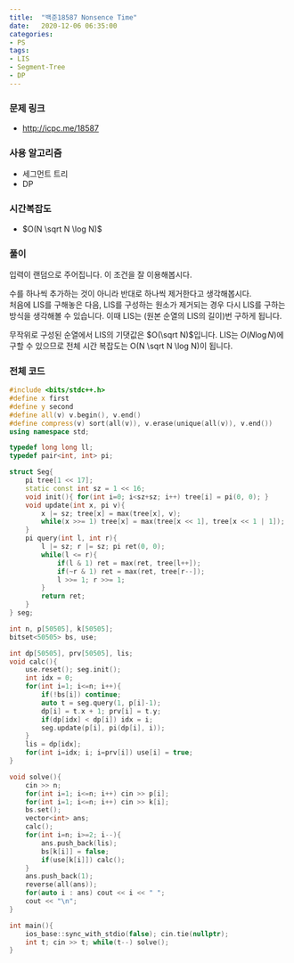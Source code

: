 ```yaml
---
title:  "백준18587 Nonsence Time"
date:   2020-12-06 06:35:00
categories:
- PS
tags:
- LIS
- Segment-Tree
- DP
---
```


### 문제 링크
* http://icpc.me/18587

### 사용 알고리즘
* 세그먼트 트리
* DP

### 시간복잡도
* $O(N \sqrt N \log N)$

### 풀이
입력이 랜덤으로 주어집니다. 이 조건을 잘 이용해봅시다.

수를 하나씩 추가하는 것이 아니라 반대로 하나씩 제거한다고 생각해봅시다.<br>
처음에 LIS를 구해놓은 다음, LIS를 구성하는 원소가 제거되는 경우 다시 LIS를 구하는 방식을 생각해볼 수 있습니다. 이때 LIS는 (원본 순열의 LIS의 길이)번 구하게 됩니다.

무작위로 구성된 순열에서 LIS의 기댓값은 $O(\sqrt N)$입니다. LIS는 $O(N \log N)$에 구할 수 있으므로 전체 시간 복잡도는 O(N \sqrt N \log N)이 됩니다.

### 전체 코드
```cpp
#include <bits/stdc++.h>
#define x first
#define y second
#define all(v) v.begin(), v.end()
#define compress(v) sort(all(v)), v.erase(unique(all(v)), v.end())
using namespace std;

typedef long long ll;
typedef pair<int, int> pi;

struct Seg{
    pi tree[1 << 17];
    static const int sz = 1 << 16;
    void init(){ for(int i=0; i<sz+sz; i++) tree[i] = pi(0, 0); }
    void update(int x, pi v){
        x |= sz; tree[x] = max(tree[x], v);
        while(x >>= 1) tree[x] = max(tree[x << 1], tree[x << 1 | 1]);
    }
    pi query(int l, int r){
        l |= sz; r |= sz; pi ret(0, 0);
        while(l <= r){
            if(l & 1) ret = max(ret, tree[l++]);
            if(~r & 1) ret = max(ret, tree[r--]);
            l >>= 1; r >>= 1;
        }
        return ret;
    }
} seg;

int n, p[50505], k[50505];
bitset<50505> bs, use;

int dp[50505], prv[50505], lis;
void calc(){
    use.reset(); seg.init();
    int idx = 0;
    for(int i=1; i<=n; i++){
        if(!bs[i]) continue;
        auto t = seg.query(1, p[i]-1);
        dp[i] = t.x + 1; prv[i] = t.y;
        if(dp[idx] < dp[i]) idx = i;
        seg.update(p[i], pi(dp[i], i));
    }
    lis = dp[idx];
    for(int i=idx; i; i=prv[i]) use[i] = true;
}

void solve(){
    cin >> n;
    for(int i=1; i<=n; i++) cin >> p[i];
    for(int i=1; i<=n; i++) cin >> k[i];
    bs.set();
    vector<int> ans;
    calc();
    for(int i=n; i>=2; i--){
        ans.push_back(lis);
        bs[k[i]] = false;
        if(use[k[i]]) calc();
    }
    ans.push_back(1);
    reverse(all(ans));
    for(auto i : ans) cout << i << " ";
    cout << "\n";
}

int main(){
    ios_base::sync_with_stdio(false); cin.tie(nullptr);
    int t; cin >> t; while(t--) solve();
}
```
